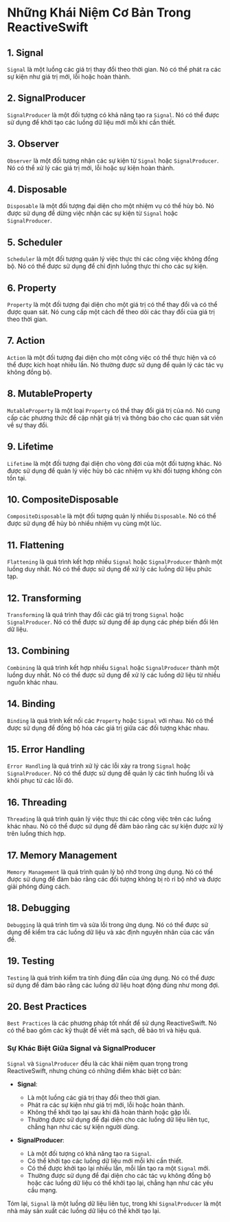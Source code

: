# Những Khái Niệm Cơ Bản Trong ReactiveSwift

## 1. Signal
`Signal` là một luồng các giá trị thay đổi theo thời gian. Nó có thể phát ra các sự kiện như giá trị mới, lỗi hoặc hoàn thành.

## 2. SignalProducer
`SignalProducer` là một đối tượng có khả năng tạo ra `Signal`. Nó có thể được sử dụng để khởi tạo các luồng dữ liệu mới mỗi khi cần thiết.

## 3. Observer
`Observer` là một đối tượng nhận các sự kiện từ `Signal` hoặc `SignalProducer`. Nó có thể xử lý các giá trị mới, lỗi hoặc sự kiện hoàn thành.

## 4. Disposable
`Disposable` là một đối tượng đại diện cho một nhiệm vụ có thể hủy bỏ. Nó được sử dụng để dừng việc nhận các sự kiện từ `Signal` hoặc `SignalProducer`.

## 5. Scheduler
`Scheduler` là một đối tượng quản lý việc thực thi các công việc không đồng bộ. Nó có thể được sử dụng để chỉ định luồng thực thi cho các sự kiện.

## 6. Property
`Property` là một đối tượng đại diện cho một giá trị có thể thay đổi và có thể được quan sát. Nó cung cấp một cách để theo dõi các thay đổi của giá trị theo thời gian.

## 7. Action
`Action` là một đối tượng đại diện cho một công việc có thể thực hiện và có thể được kích hoạt nhiều lần. Nó thường được sử dụng để quản lý các tác vụ không đồng bộ.

## 8. MutableProperty
`MutableProperty` là một loại `Property` có thể thay đổi giá trị của nó. Nó cung cấp các phương thức để cập nhật giá trị và thông báo cho các quan sát viên về sự thay đổi.

## 9. Lifetime
`Lifetime` là một đối tượng đại diện cho vòng đời của một đối tượng khác. Nó được sử dụng để quản lý việc hủy bỏ các nhiệm vụ khi đối tượng không còn tồn tại.

## 10. CompositeDisposable
`CompositeDisposable` là một đối tượng quản lý nhiều `Disposable`. Nó có thể được sử dụng để hủy bỏ nhiều nhiệm vụ cùng một lúc.

## 11. Flattening
`Flattening` là quá trình kết hợp nhiều `Signal` hoặc `SignalProducer` thành một luồng duy nhất. Nó có thể được sử dụng để xử lý các luồng dữ liệu phức tạp.

## 12. Transforming
`Transforming` là quá trình thay đổi các giá trị trong `Signal` hoặc `SignalProducer`. Nó có thể được sử dụng để áp dụng các phép biến đổi lên dữ liệu.

## 13. Combining
`Combining` là quá trình kết hợp nhiều `Signal` hoặc `SignalProducer` thành một luồng duy nhất. Nó có thể được sử dụng để xử lý các luồng dữ liệu từ nhiều nguồn khác nhau.

## 14. Binding
`Binding` là quá trình kết nối các `Property` hoặc `Signal` với nhau. Nó có thể được sử dụng để đồng bộ hóa các giá trị giữa các đối tượng khác nhau.

## 15. Error Handling
`Error Handling` là quá trình xử lý các lỗi xảy ra trong `Signal` hoặc `SignalProducer`. Nó có thể được sử dụng để quản lý các tình huống lỗi và khôi phục từ các lỗi đó.

## 16. Threading
`Threading` là quá trình quản lý việc thực thi các công việc trên các luồng khác nhau. Nó có thể được sử dụng để đảm bảo rằng các sự kiện được xử lý trên luồng thích hợp.

## 17. Memory Management
`Memory Management` là quá trình quản lý bộ nhớ trong ứng dụng. Nó có thể được sử dụng để đảm bảo rằng các đối tượng không bị rò rỉ bộ nhớ và được giải phóng đúng cách.

## 18. Debugging
`Debugging` là quá trình tìm và sửa lỗi trong ứng dụng. Nó có thể được sử dụng để kiểm tra các luồng dữ liệu và xác định nguyên nhân của các vấn đề.

## 19. Testing
`Testing` là quá trình kiểm tra tính đúng đắn của ứng dụng. Nó có thể được sử dụng để đảm bảo rằng các luồng dữ liệu hoạt động đúng như mong đợi.

## 20. Best Practices
`Best Practices` là các phương pháp tốt nhất để sử dụng ReactiveSwift. Nó có thể bao gồm các kỹ thuật để viết mã sạch, dễ bảo trì và hiệu quả.

### Sự Khác Biệt Giữa Signal và SignalProducer

`Signal` và `SignalProducer` đều là các khái niệm quan trọng trong ReactiveSwift, nhưng chúng có những điểm khác biệt cơ bản:

- **Signal**:
    - Là một luồng các giá trị thay đổi theo thời gian.
    - Phát ra các sự kiện như giá trị mới, lỗi hoặc hoàn thành.
    - Không thể khởi tạo lại sau khi đã hoàn thành hoặc gặp lỗi.
    - Thường được sử dụng để đại diện cho các luồng dữ liệu liên tục, chẳng hạn như các sự kiện người dùng.

- **SignalProducer**:
    - Là một đối tượng có khả năng tạo ra `Signal`.
    - Có thể khởi tạo các luồng dữ liệu mới mỗi khi cần thiết.
    - Có thể được khởi tạo lại nhiều lần, mỗi lần tạo ra một `Signal` mới.
    - Thường được sử dụng để đại diện cho các tác vụ không đồng bộ hoặc các luồng dữ liệu có thể khởi tạo lại, chẳng hạn như các yêu cầu mạng.

Tóm lại, `Signal` là một luồng dữ liệu liên tục, trong khi `SignalProducer` là một nhà máy sản xuất các luồng dữ liệu có thể khởi tạo lại.
